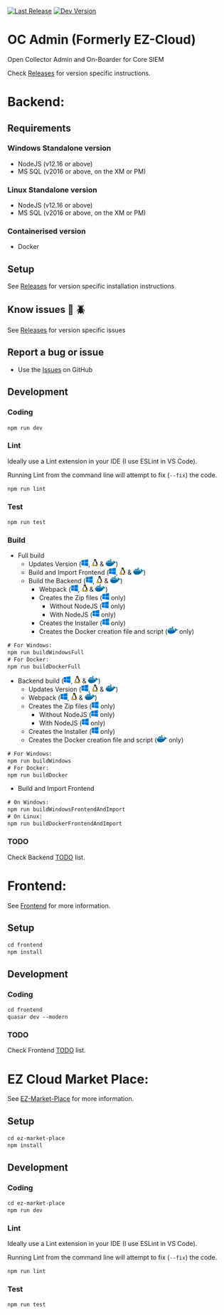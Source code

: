 [![Last Release](https://badgen.net/badge/release/v0.9.5/green)](https://github.com/logrhythm/EZ-Cloud/releases/tag/v0.9.5)
[![Dev Version](https://badgen.net/badge/dev/v0.9/orange)](https://github.com/logrhythm/EZ-Cloud/tree/v0.9)

# OC Admin (Formerly EZ-Cloud)
Open Collector Admin and On-Boarder for Core SIEM

Check [Releases](https://github.com/logrhythm/EZ-Cloud/releases) for version specific instructions.

# Backend:

## Requirements
### Windows Standalone version
- NodeJS (v12.16 or above)
- MS SQL (v2016 or above, on the XM or PM)

### Linux Standalone version
- NodeJS (v12.16 or above)
- MS SQL (v2016 or above, on the XM or PM)

### Containerised version
- Docker

## Setup
See [Releases](https://github.com/logrhythm/EZ-Cloud/releases) for version specific installation instructions

## Know issues :bug: :beetle:
See [Releases](https://github.com/logrhythm/EZ-Cloud/releases) for version specific issues

## Report a bug or issue
- Use the [Issues](https://github.com/logrhythm/EZ-Cloud/issues) on GitHub

## Development

### Coding

```
npm run dev
```

### Lint

Ideally use a Lint extension in your IDE (I use ESLint in VS Code).

Running Lint from the command line will attempt to fix (`--fix`) the code.
```
npm run lint
```

### Test

```
npm run test
```

### Build
- Full build
  - Updates Version (![Windows](/medias/Windows_logo_16x16.png "Windows"), ![Linux](/medias/Linux_logo_14x16.png "Linux") & ![Docker](/medias/Docker_logo_23x16.png "Docker"))
  - Build and Import Frontend (![Windows](/medias/Windows_logo_16x16.png "Windows"), ![Linux](/medias/Linux_logo_14x16.png "Linux") & ![Docker](/medias/Docker_logo_23x16.png "Docker"))
  - Build the Backend (![Windows](/medias/Windows_logo_16x16.png "Windows"), ![Linux](/medias/Linux_logo_14x16.png "Linux") & ![Docker](/medias/Docker_logo_23x16.png "Docker"))
    - Webpack (![Windows](/medias/Windows_logo_16x16.png "Windows"), ![Linux](/medias/Linux_logo_14x16.png "Linux") & ![Docker](/medias/Docker_logo_23x16.png "Docker"))
    - Creates the Zip files (![Windows](/medias/Windows_logo_16x16.png "Windows") only)
      - Without NodeJS (![Windows](/medias/Windows_logo_16x16.png "Windows") only)
      - With NodeJS (![Windows](/medias/Windows_logo_16x16.png "Windows") only)
    - Creates the Installer (![Windows](/medias/Windows_logo_16x16.png "Windows") only)
    - Creates the Docker creation file and script (![Docker](/medias/Docker_logo_23x16.png "Docker") only)
```
# For Windows:
npm run buildWindowsFull
# For Docker:
npm run buildDockerFull
```

- Backend build (![Windows](/medias/Windows_logo_16x16.png "Windows"), ![Linux](/medias/Linux_logo_14x16.png "Linux") & ![Docker](/medias/Docker_logo_23x16.png "Docker"))
  - Updates Version (![Windows](/medias/Windows_logo_16x16.png "Windows"), ![Linux](/medias/Linux_logo_14x16.png "Linux") & ![Docker](/medias/Docker_logo_23x16.png "Docker"))
  - Webpack (![Windows](/medias/Windows_logo_16x16.png "Windows"), ![Linux](/medias/Linux_logo_14x16.png "Linux") & ![Docker](/medias/Docker_logo_23x16.png "Docker"))
  - Creates the Zip files (![Windows](/medias/Windows_logo_16x16.png "Windows") only)
    - Without NodeJS (![Windows](/medias/Windows_logo_16x16.png "Windows") only)
    - With NodeJS (![Windows](/medias/Windows_logo_16x16.png "Windows") only)
  - Creates the Installer (![Windows](/medias/Windows_logo_16x16.png "Windows") only)
  - Creates the Docker creation file and script (![Docker](/medias/Docker_logo_23x16.png "Docker") only)
```
# For Windows:
npm run buildWindows
# For Docker:
npm run buildDocker
```

- Build and Import Frontend
```
# On Windows:
npm run buildWindowsFrontendAndImport
# On Linux:
npm run buildDockerFrontendAndImport
```

### TODO
Check Backend [TODO](TODO.md) list.

# Frontend:

See [Frontend](frontend/) for more information.

## Setup

```
cd frontend
npm install
```

## Development

### Coding

```
cd frontend
quasar dev --modern
```
### TODO

Check Frontend [TODO](frontend/TODO.md) list.

# EZ Cloud Market Place:

See [EZ-Market-Place](ez-market-place/) for more information.

## Setup

```
cd ez-market-place
npm install
```

## Development

### Coding

```
cd ez-market-place
npm run dev
```

### Lint

Ideally use a Lint extension in your IDE (I use ESLint in VS Code).

Running Lint from the command line will attempt to fix (`--fix`) the code.
```
npm run lint
```

### Test

```
npm run test
```
